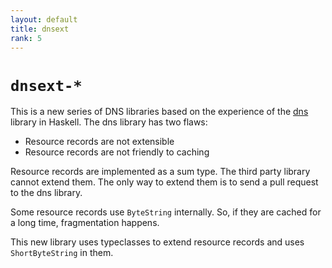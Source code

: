 ```yaml
---
layout: default
title: dnsext
rank: 5
---
```


# `dnsext-*`

This is a new series of DNS libraries based on the experience of the [dns](https://github.com/kazu-yamamoto/dns) library in Haskell. The dns library has two flaws:

- Resource records are not extensible
- Resource records are not friendly to caching

Resource records are implemented as a sum type. The third party library cannot extend them. The only way to extend them is to send a pull request to the dns library.

Some resource records use `ByteString` internally. So, if they are cached for a long time, fragmentation happens.

This new library uses typeclasses to extend resource records and uses `ShortByteString` in them.
